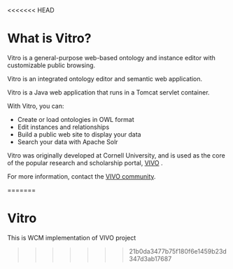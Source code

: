 <<<<<<< HEAD
# What is Vitro?
Vitro is a general-purpose web-based ontology and instance editor with customizable public browsing. 

Vitro is an integrated ontology editor and semantic web application.

Vitro is a Java web application that runs in a Tomcat servlet container.

With Vitro, you can:

* Create or load ontologies in OWL format
* Edit instances and relationships
* Build a public web site to display your data
* Search your data with Apache Solr

Vitro was originally developed at Cornell University, and is used as the core of the popular
research and scholarship portal, [VIVO](http://vivoweb.org) .

For more information, contact the [VIVO community](http://www.vivoweb.org/support/user-feedback).

=======
# Vitro
This is WCM implementation of VIVO project
>>>>>>> 21b0da3477b75f180f6e1459b23d347d3ab17687
